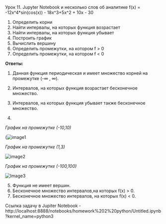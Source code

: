 Урок 11. Jupyter Notebook и несколько слов об аналитике
f(x) = -12x^4*sin(cos(x)) - 18x^3+5x^2 + 10x - 30
1. Определить корни
2. Найти интервалы, на которых функция возрастает
3. Найти интервалы, на которых функция убывает
4. Построить график
5. Вычислить вершину
6. Определить промежутки, на котором f > 0
7. Определить промежутки, на котором f < 0

**Ответы:**
1. Данная функция периодическая и имеет множество корней на промежутке (-∞ , ∞).
2. Интервалов, на которых функция возрастает бесконечное множество.
3. Интервалов, на которых функция убывает также бесконечное множество.

4. 
*График на промежутке (-10,10)*

(![image1](https://user-images.githubusercontent.com/108948937/201962333-8cb5d2cc-9b04-4c15-841f-30b85f69c111.png)


*График на промежутке (1,3)*

![image2](https://user-images.githubusercontent.com/108948937/201962467-6bbfcf85-ac64-44f7-b4dd-007bd9102b5f.png)


*График на промежутке (-100,100)*

![Image3](https://user-images.githubusercontent.com/108948937/201962533-2c490c22-80d4-4f24-b71a-6a79c3ef609d.png)

5. Функция не имеет вершин.
6. Бесконечное множество интервалов,на которых f(x) > 0.
7. Бесконечное множество интервалов, на которых  f(x) < 0.

Ccылка задачу в Jupiter Notebook - http://localhost:8888/notebooks/homework%202%20python/Untitled.ipynb?kernel_name=python3
